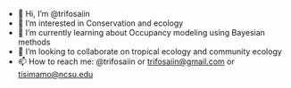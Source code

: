 - 👋 Hi, I’m @trifosaiin
- 👀 I’m interested in Conservation and ecology
- 🌱 I’m currently learning about Occupancy modeling using Bayesian methods
- 💞️ I’m looking to collaborate on tropical ecology and community ecology
- 📫 How to reach me: @trifosaiin or trifosaiin@gmail.com or tisimamo@ncsu.edu

<!---
trifosaiin/trifosaiin is a ✨ special ✨ repository because its `README.md` (this file) appears on your GitHub profile.
You can click the Preview link to take a look at your changes.
--->
